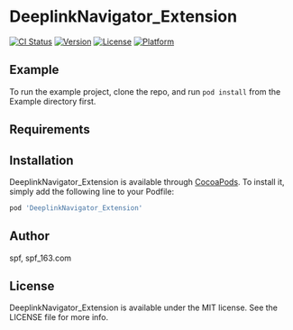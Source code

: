 # DeeplinkNavigator_Extension

[![CI Status](http://img.shields.io/travis/spf/DeeplinkNavigator_Extension.svg?style=flat)](https://travis-ci.org/spf/DeeplinkNavigator_Extension)
[![Version](https://img.shields.io/cocoapods/v/DeeplinkNavigator_Extension.svg?style=flat)](http://cocoapods.org/pods/DeeplinkNavigator_Extension)
[![License](https://img.shields.io/cocoapods/l/DeeplinkNavigator_Extension.svg?style=flat)](http://cocoapods.org/pods/DeeplinkNavigator_Extension)
[![Platform](https://img.shields.io/cocoapods/p/DeeplinkNavigator_Extension.svg?style=flat)](http://cocoapods.org/pods/DeeplinkNavigator_Extension)

## Example

To run the example project, clone the repo, and run `pod install` from the Example directory first.

## Requirements

## Installation

DeeplinkNavigator_Extension is available through [CocoaPods](http://cocoapods.org). To install
it, simply add the following line to your Podfile:

```ruby
pod 'DeeplinkNavigator_Extension'
```

## Author

spf, spf_163.com

## License

DeeplinkNavigator_Extension is available under the MIT license. See the LICENSE file for more info.
